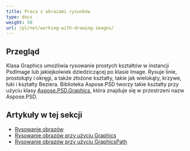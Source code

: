 ```yaml
---
title: Praca z obrazami rysunków
type: docs
weight: 50
url: /pl/net/working-with-drawing-images/
---
```



## **Przegląd**
Klasa Graphics umożliwia rysowanie prostych kształtów w instancji PsdImage lub jakiejkolwiek dziedziczącej po klasie Image. Rysuje linie, prostokąty i okręgi, a także złożone kształty, takie jak wielokąty, krzywe, łuki i kształty Beziera. Biblioteka Aspose.PSD tworzy takie kształty przy użyciu klasy [Aspose.PSD.Graphics](https://reference.aspose.com/psd/net/aspose.psd/graphics), która znajduje się w przestrzeni nazw Aspose.PSD.


## **Artykuły w tej sekcji**
- [Rysowanie obrazów](/pl/psd/net/drawing-images/)
- [Rysowanie obrazów przy użyciu Graphics](/pl/psd/net/drawing-images-using-graphics/)
- [Rysowanie obrazów przy użyciu GraphicsPath](/pl/psd/net/drawing-images-using-graphicspath/)
